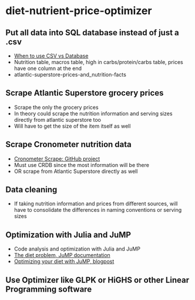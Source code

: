 # diet-nutrient-price-optimizer

## Put all data into SQL database instead of just a .csv

- [When to use CSV vs Database](https://www.reddit.com/r/learnpython/comments/110mqci/when_to_use_csv_vs_database/)
- Nutrition table, macros table, high in carbs/protein/carbs table, prices have one column at the end
- atlantic-superstore-prices-and_nutrition-facts

## Scrape Atlantic Superstore grocery prices

- Scrape the only the grocery prices
- In theory could scrape the nutrition information and serving sizes directly from atlantic superstore too
- Will have to get the size of the item itself as well

## Scrape Cronometer nutrition data

- [Cronometer Scrape: GitHub project](https://github.com/bdero/cronometer-scrape)
- Must use CRDB since the most information will be there
- OR scrape from Atlantic Superstore directly as well

## Data cleaning

- If taking nutrition information and prices from different sources, will have to consolidate the differences in naming conventions or serving sizes

## Optimization with Julia and JuMP

- Code analysis and optimization with Julia and JuMP
- [The diet problem, JuMP documentation](https://jump.dev/JuMP.jl/stable/tutorials/linear/diet/)
- [Optimizing your diet with JuMP, blogpost](https://www.juliabloggers.com/optimizing-your-diet-with-jump-2/)

## Use Optimizer like GLPK or HiGHS or other Linear Programming software
